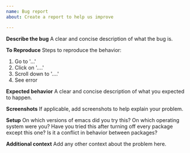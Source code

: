 ```yaml
---
name: Bug report
about: Create a report to help us improve

---
```


**Describe the bug**
A clear and concise description of what the bug is.

**To Reproduce**
Steps to reproduce the behavior:
1. Go to '...'
2. Click on '....'
3. Scroll down to '....'
4. See error

**Expected behavior**
A clear and concise description of what you expected to happen.

**Screenshots**
If applicable, add screenshots to help explain your problem.

**Setup**
On which versions of emacs did you try this? On which operating system were you? Have you tried this after turning off every package except this one? Is it a conflict in behavior between packages?

**Additional context**
Add any other context about the problem here.
